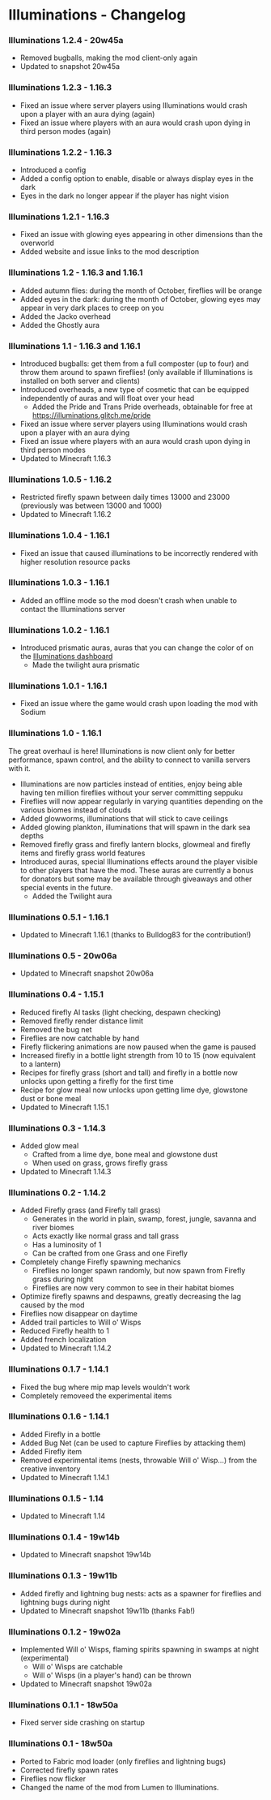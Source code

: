 # Illuminations - Changelog

### Illuminations 1.2.4 - 20w45a
- Removed bugballs, making the mod client-only again
- Updated to snapshot 20w45a

### Illuminations 1.2.3 - 1.16.3
- Fixed an issue where server players using Illuminations would crash upon a player with an aura dying (again)
- Fixed an issue where players with an aura would crash upon dying in third person modes (again)

### Illuminations 1.2.2 - 1.16.3
- Introduced a config
- Added a config option to enable, disable or always display eyes in the dark
- Eyes in the dark no longer appear if the player has night vision

### Illuminations 1.2.1 - 1.16.3
- Fixed an issue with glowing eyes appearing in other dimensions than the overworld
- Added website and issue links to the mod description

### Illuminations 1.2 - 1.16.3 and 1.16.1
- Added autumn flies: during the month of October, fireflies will be orange
- Added eyes in the dark: during the month of October, glowing eyes may appear in very dark places to creep on you
- Added the Jacko overhead
- Added the Ghostly aura

### Illuminations 1.1 - 1.16.3 and 1.16.1
- Introduced bugballs: get them from a full composter (up to four) and throw them around to spawn fireflies! (only available if Illuminations is installed on both server and clients)
- Introduced overheads, a new type of cosmetic that can be equipped independently of auras and will float over your head
    - Added the Pride and Trans Pride overheads, obtainable for free at https://illuminations.glitch.me/pride
- Fixed an issue where server players using Illuminations would crash upon a player with an aura dying
- Fixed an issue where players with an aura would crash upon dying in third person modes
- Updated to Minecraft 1.16.3

### Illuminations 1.0.5 - 1.16.2
- Restricted firefly spawn between daily times 13000 and 23000 (previously was between 13000 and 1000)
- Updated to Minecraft 1.16.2

### Illuminations 1.0.4 - 1.16.1
- Fixed an issue that caused illuminations to be incorrectly rendered with higher resolution resource packs

### Illuminations 1.0.3 - 1.16.1
- Added an offline mode so the mod doesn't crash when unable to contact the Illuminations server

### Illuminations 1.0.2 - 1.16.1
- Introduced prismatic auras, auras that you can change the color of on the [Illuminations dashboard](https://illuminations.glitch.me/)
  - Made the twilight aura prismatic

### Illuminations 1.0.1 - 1.16.1
- Fixed an issue where the game would crash upon loading the mod with Sodium

### Illuminations 1.0 - 1.16.1
The great overhaul is here! Illuminations is now client only for better performance, spawn control, and the ability to connect to vanilla servers with it.
- Illuminations are now particles instead of entities, enjoy being able having ten million fireflies without your server committing seppuku
- Fireflies will now appear regularly in varying quantities depending on the various biomes instead of clouds
- Added glowworms, illuminations that will stick to cave ceilings
- Added glowing plankton, illuminations that will spawn in the dark sea depths
- Removed firefly grass and firefly lantern blocks, glowmeal and firefly items and firefly grass world features
- Introduced auras, special Illuminations effects around the player visible to other players that have the mod. These auras are currently a bonus for donators but some may be available through giveaways and other special events in the future.
    - Added the Twilight aura

### Illuminations 0.5.1 - 1.16.1
- Updated to Minecraft 1.16.1 (thanks to Bulldog83 for the contribution!)

### Illuminations 0.5 - 20w06a
- Updated to Minecraft snapshot 20w06a

### Illuminations 0.4 - 1.15.1
- Reduced firefly AI tasks (light checking, despawn checking)
- Removed firefly render distance limit
- Removed the bug net
- Fireflies are now catchable by hand
- Firefly flickering animations are now paused when the game is paused
- Increased firefly in a bottle light strength from 10 to 15 (now equivalent to a lantern)
- Recipes for firefly grass (short and tall) and firefly in a bottle now unlocks upon getting a firefly for the first time
- Recipe for glow meal now unlocks upon getting lime dye, glowstone dust or bone meal
- Updated to Minecraft 1.15.1

### Illuminations 0.3 - 1.14.3
+ Added glow meal
	+ Crafted from a lime dye, bone meal and glowstone dust
	+ When used on grass, grows firefly grass
+ Updated to Minecraft 1.14.3

### Illuminations 0.2 - 1.14.2
+ Added Firefly grass (and Firefly tall grass)
    + Generates in the world in plain, swamp, forest, jungle, savanna and river biomes
    + Acts exactly like normal grass and tall grass
    + Has a luminosity of 1
    + Can be crafted from one Grass and one Firefly
+ Completely change Firefly spawning mechanics
    + Fireflies no longer spawn randomly, but now spawn from Firefly grass during night
    + Fireflies are now very common to see in their habitat biomes
+ Optimize firefly spawns and despawns, greatly decreasing the lag caused by the mod
+ Fireflies now disappear on daytime
+ Added trail particles to Will o' Wisps
+ Reduced Firefly health to 1
+ Added french localization
+ Updated to Minecraft 1.14.2

### Illuminations 0.1.7 - 1.14.1
+ Fixed the bug where mip map levels wouldn't work
+ Completely removeed the experimental items

### Illuminations 0.1.6 - 1.14.1
+ Added Firefly in a bottle
+ Added Bug Net (can be used to capture Fireflies by attacking them)
+ Added Firefly item
+ Removed experimental items (nests, throwable Will o' Wisp...) from the creative inventory
+ Updated to Minecraft 1.14.1

### Illuminations 0.1.5 - 1.14
+ Updated to Minecraft 1.14

### Illuminations 0.1.4 - 19w14b
+ Updated to Minecraft snapshot 19w14b

### Illuminations 0.1.3 - 19w11b
+ Added firefly and lightning bug nests: acts as a spawner for fireflies and lightning bugs during night
+ Updated to Minecraft snapshot 19w11b (thanks Fab!)

### Illuminations 0.1.2 - 19w02a
+ Implemented Will o' Wisps, flaming spirits spawning in swamps at night (experimental)
	+ Will o' Wisps are catchable
	+ Will o' Wisps (in a player's hand) can be thrown
+ Updated to Minecraft snapshot 19w02a

### Illuminations 0.1.1 - 18w50a
+ Fixed server side crashing on startup

### Illuminations 0.1 - 18w50a
+ Ported to Fabric mod loader (only fireflies and lightning bugs)
+ Corrected firefly spawn rates
+ Fireflies now flicker
+ Changed the name of the mod from Lumen to Illuminations.